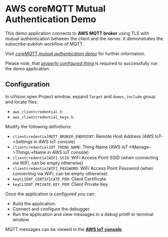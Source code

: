 AWS coreMQTT Mutual Authentication Demo
=======================================

This demo application connects to **AWS MQTT broker** using TLS with mutual authentication between the client and the server.
It demonstrates the subscribe-publish workflow of MQTT.

Visit [*coreMQTT mutual authentication demo*](https://docs.aws.amazon.com/freertos/latest/userguide/mqtt-demo-ma.html) for further information.

Please note, that [*properly configured thing*](https://docs.aws.amazon.com/iot/latest/developerguide/iot-moisture-create-thing.html) is required to
successfully run the demo application.

Configuration
-------------
In uVision open Project window, expand `Target` and `demos_include` group and locate files:
- `aws_clientcredential.h`
- `aws_clientcredential_keys.h`.

Modify the following definitions:
- `clientcredentialMQTT_BROKER_ENDPOINT`: Remote Host Address (AWS IoT->Settings in AWS IoT console)
- `clientcredentialIOT_THING_NAME`: Thing Name (AWS IoT->Manage->Things->Name in AWS IoT console)
- `clientcredentialWIFI_SSID`: WiFi Access Point SSID (when connecting via WiFi, can be empty otherwise)
- `clientcredentialWIFI_PASSWORD`: WiFi Access Point Password (when connecting via WiFi, can be empty otherwise)
- `keyCLIENT_CERTIFICATE_PEM`: Client Certificate
- `keyCLIENT_PRIVATE_KEY_PEM`: Client Private Key

Once the application is configured you can:
- Build the application.
- Connect and configure the debugger.
- Run the application and view messages in a debug printf or terminal window.

MQTT messages can be viewed in the [**AWS IoT console**](https://docs.aws.amazon.com/iot/latest/developerguide/view-mqtt-messages.html).
